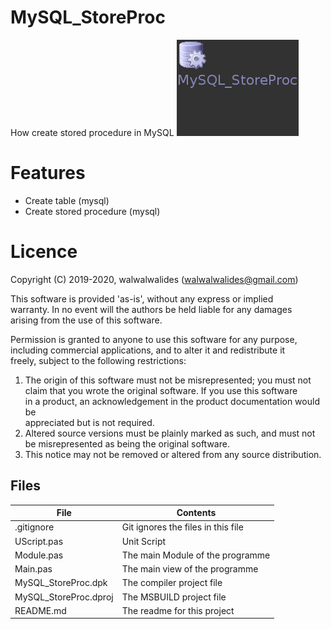 # MySQL_StoreProc
How create stored procedure in MySQL
![](MySQL_StoreProc_.png) 



# Features  
- Create table (mysql)
- Create stored procedure (mysql)





# Licence
Copyright (C) 2019-2020, walwalwalides (walwalwalides@gmail.com)          
                                                                         
This software is provided 'as-is', without any express or implied          
warranty. In no event will the authors be held liable for any damages      
arising from the use of this software.                                     
                                                                         
Permission is granted to anyone to use this software for any purpose,     
including commercial applications, and to alter it and redistribute it    
freely, subject to the following restrictions:                            

1. The origin of this software must not be misrepresented; you must not    
   claim that you wrote the original software. If you use this software    
   in a product, an acknowledgement in the product documentation would be  
   appreciated but is not required.                                        
2. Altered source versions must be plainly marked as such, and must not be 
   misrepresented as being the original software.                          
3. This notice may not be removed or altered from any source distribution.


## Files

| File | Contents | 
| --- | --- |
| .gitignore | Git ignores the files in this file |
| UScript.pas | Unit Script |
| Module.pas  |The main Module of the programme|
| Main.pas | The main view of the programme |
| MySQL_StoreProc.dpk | The compiler project file |
| MySQL_StoreProc.dproj | The MSBUILD project file |
| README.md | The readme for this project
